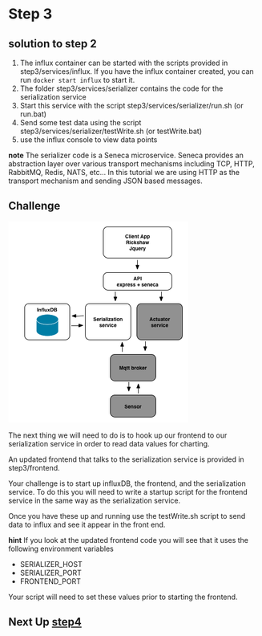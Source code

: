 # Step 3

## solution to step 2

1. The influx container can be started with the scripts provided in step3/services/influx.
  If you have the influx container created, you can run `docker start influx` to start it.
2. The folder step3/services/serializer contains the code for the serialization service
2. Start this service with the script step3/services/serializer/run.sh (or run.bat)
3. Send some test data using the script step3/services/serializer/testWrite.sh (or testWrite.bat)
4. use the influx console to view data points

__note__ The serializer code is a Seneca microservice. Seneca provides an abstraction layer over various transport mechanisms including TCP, HTTP, RabbitMQ, Redis, NATS, etc... In this tutorial we are using HTTP as the transport mechanism and sending JSON based messages.

## Challenge
![image](../images/step3.png)

The next thing we will need to do is to hook up our frontend to our serialization service in order to read data values for charting.

An updated frontend that talks to the serialization service is provided in step3/frontend.

Your challenge is to start up influxDB, the frontend, and the serialization service. To do this you will need to write a startup script for the frontend service in the same way as the serialization service.

Once you have these up and running use the testWrite.sh script to send data to influx and see it appear in the front end.

__hint__ If you look at the updated frontend code you will see that it uses the following environment variables

* SERIALIZER_HOST
* SERIALIZER_PORT
* FRONTEND_PORT

Your script will need to set these values prior to starting the frontend.

## Next Up [step4](../step4/README.md)

